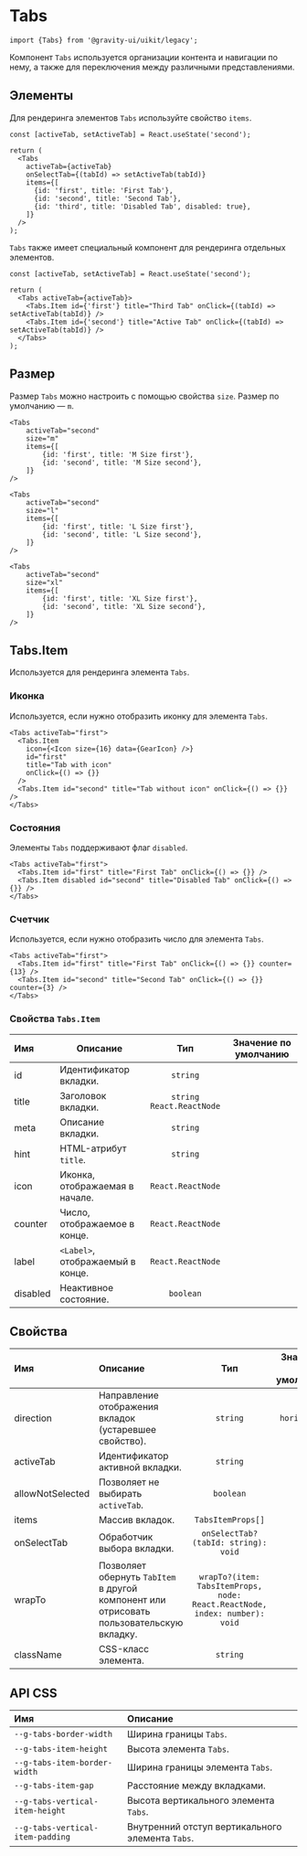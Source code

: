 <!--GITHUB_BLOCK-->

# Tabs

<!--/GITHUB_BLOCK-->

```tsx
import {Tabs} from '@gravity-ui/uikit/legacy';
```

Компонент `Tabs` используется организации контента и навигации по нему, а также для переключения между различными представлениями.

## Элементы

Для рендеринга элементов `Tabs` используйте свойство `items`.

<!--LANDING_BLOCK
<ExampleBlock
    code={`
<Tabs
    activeTab="first"
    items={[
        {id: 'first', title: 'First Tab'},
        {id: 'second', title: 'Second Tab'},
        {id: 'third', title: 'Third Tab', disabled: true},
    ]}
/>
`}
>
    <UIKit.Tabs
        activeTab="first"
        items={[
            {id: 'first', title: 'First Tab'},
            {id: 'second', title: 'Second Tab'},
            {id: 'third', title: 'Third Tab', disabled: true},
        ]}
    />
</ExampleBlock>
LANDING_BLOCK-->

<!--GITHUB_BLOCK-->

```tsx
const [activeTab, setActiveTab] = React.useState('second');

return (
  <Tabs
    activeTab={activeTab}
    onSelectTab={(tabId) => setActiveTab(tabId)}
    items={[
      {id: 'first', title: 'First Tab'},
      {id: 'second', title: 'Second Tab'},
      {id: 'third', title: 'Disabled Tab', disabled: true},
    ]}
  />
);
```

<!--/GITHUB_BLOCK-->

`Tabs` также имеет специальный компонент для рендеринга отдельных элементов.

<!--GITHUB_BLOCK-->

```tsx
const [activeTab, setActiveTab] = React.useState('second');

return (
  <Tabs activeTab={activeTab}>
    <Tabs.Item id={'first'} title="Third Tab" onClick={(tabId) => setActiveTab(tabId)} />
    <Tabs.Item id={'second'} title="Active Tab" onClick={(tabId) => setActiveTab(tabId)} />
  </Tabs>
);
```

<!--/GITHUB_BLOCK-->

## Размер

Размер `Tabs` можно настроить с помощью свойства `size`. Размер по умолчанию — `m`.

<!--LANDING_BLOCK

<ExampleBlock
    code={`
<Tabs
    activeTab="second"
    size="m"
    items={[
        {id: 'first', title: 'M Size first'},
        {id: 'second', title: 'M Size second'},
    ]}
/>

<Tabs
    activeTab="second"
    size="l"
    items={[
        {id: 'first', title: 'L Size first'},
        {id: 'second', title: 'L Size second'},
    ]}
/>

<Tabs
    activeTab="second"
    size="xl"
    items={[
        {id: 'first', title: 'XL Size first'},
        {id: 'second', title: 'XL Size second'},
    ]}
/>
`}
>
    <UIKit.Tabs
        activeTab="second"
        size="m"
        items={[
            {id: 'first', title: 'M Size first'},
            {id: 'second', title: 'M Size second'},
        ]}
    />
    <UIKit.Tabs
        activeTab="second"
        size="l"
        items={[
            {id: 'first', title: 'L Size first'},
            {id: 'second', title: 'L Size second'},
        ]}
    />
    <UIKit.Tabs
        activeTab="second"
        size="xl"
        items={[
            {id: 'first', title: 'XL Size first'},
            {id: 'second', title: 'XL Size second'},
        ]}
    />
</ExampleBlock>

LANDING_BLOCK-->

<!--GITHUB_BLOCK-->

```tsx
<Tabs
    activeTab="second"
    size="m"
    items={[
        {id: 'first', title: 'M Size first'},
        {id: 'second', title: 'M Size second'},
    ]}
/>

<Tabs
    activeTab="second"
    size="l"
    items={[
        {id: 'first', title: 'L Size first'},
        {id: 'second', title: 'L Size second'},
    ]}
/>

<Tabs
    activeTab="second"
    size="xl"
    items={[
        {id: 'first', title: 'XL Size first'},
        {id: 'second', title: 'XL Size second'},
    ]}
/>
```

<!--/GITHUB_BLOCK-->

## Tabs.Item

Используется для рендеринга элемента `Tabs`.

### Иконка

Используется, если нужно отобразить иконку для элемента `Tabs`.

<!--LANDING_BLOCK
<ExampleBlock
    code={`
<Tabs activeTab="first">
    <Tabs.Item
        icon={<Icon size={16} data={GearIcon} />}
        id="first"
        title="Tab with icon"
        onClick={() => {}}
    />
    <Tabs.Item id="second" title="Tab without icon" onClick={() => {}} />
</Tabs>
`}
>
    <UIKit.Tabs activeTab="first">
        <UIKit.Tabs.Item
            icon={
                <UIKit.Icon data={() => (
                    <svg xmlns="http://www.w3.org/2000/svg" fill="none" viewBox="0 0 16 16"><path fill="currentColor" fillRule="evenodd" d="M7.199 2H8.8a.2.2 0 0 1 .2.2c0 1.808 1.958 2.939 3.524 2.034a.199.199 0 0 1 .271.073l.802 1.388a.199.199 0 0 1-.073.272c-1.566.904-1.566 3.164 0 4.069a.199.199 0 0 1 .073.271l-.802 1.388a.199.199 0 0 1-.271.073C10.958 10.863 9 11.993 9 13.8a.2.2 0 0 1-.199.2H7.2a.199.199 0 0 1-.2-.2c0-1.808-1.958-2.938-3.524-2.034a.199.199 0 0 1-.272-.073l-.8-1.388a.199.199 0 0 1 .072-.271c1.566-.905 1.566-3.165 0-4.07a.199.199 0 0 1-.073-.271l.801-1.388a.199.199 0 0 1 .272-.073C5.042 5.138 7 4.007 7 2.2c0-.11.089-.199.199-.199ZM5.5 2.2c0-.94.76-1.7 1.699-1.7H8.8c.94 0 1.7.76 1.7 1.7a.85.85 0 0 0 1.274.735 1.699 1.699 0 0 1 2.32.622l.802 1.388c.469.813.19 1.851-.622 2.32a.85.85 0 0 0 0 1.472 1.7 1.7 0 0 1 .622 2.32l-.802 1.388a1.699 1.699 0 0 1-2.32.622.85.85 0 0 0-1.274.735c0 .939-.76 1.7-1.699 1.7H7.2a1.7 1.7 0 0 1-1.699-1.7.85.85 0 0 0-1.274-.735 1.698 1.698 0 0 1-2.32-.622l-.802-1.388a1.699 1.699 0 0 1 .622-2.32.85.85 0 0 0 0-1.471 1.699 1.699 0 0 1-.622-2.321l.801-1.388a1.699 1.699 0 0 1 2.32-.622A.85.85 0 0 0 5.5 2.2Zm4 5.8a1.5 1.5 0 1 1-3 0 1.5 1.5 0 0 1 3 0ZM11 8a3 3 0 1 1-6 0 3 3 0 0 1 6 0Z" clipRule="evenodd"></path></svg>
                )} size={16} />
            }
            id="first"
            title="Tab with icon"
            onClick={() => {}}
        />
        <UIKit.Tabs.Item id="second" title="Tab without icon" onClick={() => {}} />
    </UIKit.Tabs>
</ExampleBlock>
LANDING_BLOCK-->

<!--GITHUB_BLOCK-->

```tsx
<Tabs activeTab="first">
  <Tabs.Item
    icon={<Icon size={16} data={GearIcon} />}
    id="first"
    title="Tab with icon"
    onClick={() => {}}
  />
  <Tabs.Item id="second" title="Tab without icon" onClick={() => {}} />
</Tabs>
```

<!--/GITHUB_BLOCK-->

### Состояния

Элементы `Tabs` поддерживают флаг `disabled`.

<!--LANDING_BLOCK
<ExampleBlock
    code={`
<Tabs activeTab="first">
    <Tabs.Item id="first" title="First Tab" onClick={() => {}} />
    <Tabs.Item disabled id="second" title="Disabled Tab" onClick={() => {}} />
</Tabs>
`}
>
    <UIKit.Tabs activeTab="first">
        <UIKit.Tabs.Item id="first" title="First Tab" onClick={() => {}} />
        <UIKit.Tabs.Item disabled id="second" title="Disabled Tab" onClick={() => {}} />
    </UIKit.Tabs>
</ExampleBlock>
LANDING_BLOCK-->

<!--GITHUB_BLOCK-->

```tsx
<Tabs activeTab="first">
  <Tabs.Item id="first" title="First Tab" onClick={() => {}} />
  <Tabs.Item disabled id="second" title="Disabled Tab" onClick={() => {}} />
</Tabs>
```

<!--/GITHUB_BLOCK-->

### Счетчик

Используется, если нужно отобразить число для элемента `Tabs`.

<!--LANDING_BLOCK
<ExampleBlock
    code={`
<Tabs activeTab="first">
    <Tabs.Item id="first" title="First Tab" onClick={() => {}} counter={13} />
    <Tabs.Item id="second" title="Second Tab" onClick={() => {}} counter={3} />
</Tabs>
`}
>
    <UIKit.Tabs activeTab="first">
        <UIKit.Tabs.Item id="first" title="First Tab" onClick={() => {}} counter={13} />
        <UIKit.Tabs.Item id="second" title="Second Tab" onClick={() => {}} counter={3} />
    </UIKit.Tabs>
</ExampleBlock>
LANDING_BLOCK-->

<!--GITHUB_BLOCK-->

```tsx
<Tabs activeTab="first">
  <Tabs.Item id="first" title="First Tab" onClick={() => {}} counter={13} />
  <Tabs.Item id="second" title="Second Tab" onClick={() => {}} counter={3} />
</Tabs>
```

<!--/GITHUB_BLOCK-->

### Свойства `Tabs.Item`

| Имя      | Описание                         |            Тип             | Значение по умолчанию |
| :------- | -------------------------------- | :------------------------: | :-------------------: |
| id       | Идентификатор вкладки.           |          `string`          |                       |
| title    | Заголовок вкладки.               | `string` `React.ReactNode` |                       |
| meta     | Описание вкладки.                |          `string`          |                       |
| hint     | HTML-атрибут `title`.            |          `string`          |                       |
| icon     | Иконка, отображаемая в начале.   |     `React.ReactNode`      |                       |
| counter  | Число, отображаемое в конце.     |     `React.ReactNode`      |                       |
| label    | `<Label>`, отображаемый в конце. |     `React.ReactNode`      |                       |
| disabled | Неактивное состояние.            |         `boolean`          |                       |

## Свойства

| Имя              | Описание                                                                                 |                                    Тип                                     | Значение по умолчанию |
| :--------------- | :--------------------------------------------------------------------------------------- | :------------------------------------------------------------------------: | :-------------------: |
| direction        | Направление отображения вкладок (устаревшее свойство).                                   |                                  `string`                                  |     `horizontal`      |
| activeTab        | Идентификатор активной вкладки.                                                          |                                  `string`                                  |                       |
| allowNotSelected | Позволяет не выбирать `activeTab`.                                                       |                                 `boolean`                                  |                       |
| items            | Массив вкладок.                                                                          |                             `TabsItemProps[]`                              |         `[]`          |
| onSelectTab      | Обработчик выбора вкладки.                                                               |                    `onSelectTab?(tabId: string): void`                     |                       |
| wrapTo           | Позволяет обернуть `TabItem` в другой компонент или отрисовать пользовательскую вкладку. | `wrapTo?(item: TabsItemProps, node: React.ReactNode, index: number): void` |                       |
| className        | CSS-класс элемента.                                                                      |                                  `string`                                  |                       |

## API CSS

| Имя                              | Описание                                         |
| :------------------------------- | :----------------------------------------------- |
| `--g-tabs-border-width`          | Ширина границы `Tabs`.                           |
| `--g-tabs-item-height`           | Высота элемента `Tabs`.                          |
| `--g-tabs-item-border-width`     | Ширина границы элемента `Tabs`.                  |
| `--g-tabs-item-gap`              | Расстояние между вкладками.                      |
| `--g-tabs-vertical-item-height`  | Высота вертикального элемента `Tabs`.            |
| `--g-tabs-vertical-item-padding` | Внутренний отступ вертикального элемента `Tabs`. |
